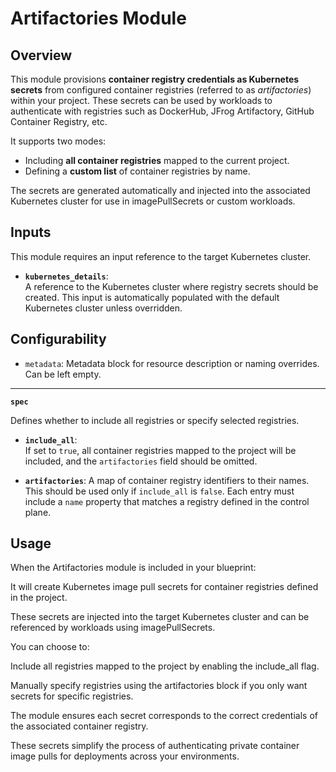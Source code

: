 # Artifactories Module

## Overview

This module provisions **container registry credentials as Kubernetes secrets** from configured container registries (referred to as *artifactories*) within your project. These secrets can be used by workloads to authenticate with registries such as DockerHub, JFrog Artifactory, GitHub Container Registry, etc.

It supports two modes:

- Including **all container registries** mapped to the current project.
- Defining a **custom list** of container registries by name.

The secrets are generated automatically and injected into the associated Kubernetes cluster for use in imagePullSecrets or custom workloads.

## Inputs

This module requires an input reference to the target Kubernetes cluster.

- **`kubernetes_details`**:  
  A reference to the Kubernetes cluster where registry secrets should be created. This input is automatically populated with the default Kubernetes cluster unless overridden.

## Configurability

- `metadata`: 
  Metadata block for resource description or naming overrides. Can be left empty.

---

**`spec`**

Defines whether to include all registries or specify selected registries.

- **`include_all`**:  
  If set to `true`, all container registries mapped to the project will be included, and the `artifactories` field should be omitted.

- **`artifactories`**: 
  A map of container registry identifiers to their names. This should be used only if `include_all` is `false`. Each entry must include a `name` property that matches a registry defined in the control plane.

## Usage

When the Artifactories module is included in your blueprint:

It will create Kubernetes image pull secrets for container registries defined in the project.

These secrets are injected into the target Kubernetes cluster and can be referenced by workloads using imagePullSecrets.

You can choose to:

Include all registries mapped to the project by enabling the include_all flag.

Manually specify registries using the artifactories block if you only want secrets for specific registries.

The module ensures each secret corresponds to the correct credentials of the associated container registry.

These secrets simplify the process of authenticating private container image pulls for deployments across your environments.

